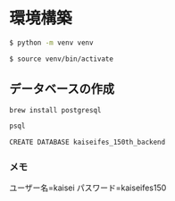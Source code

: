 # 環境構築
```bash
$ python -m venv venv
```
```bash
$ source venv/bin/activate
```
## データベースの作成
```bash
brew install postgresql
```
```bash
psql
```
```bash
CREATE DATABASE kaiseifes_150th_backend
```

### メモ
ユーザー名=kaisei
パスワード=kaiseifes150